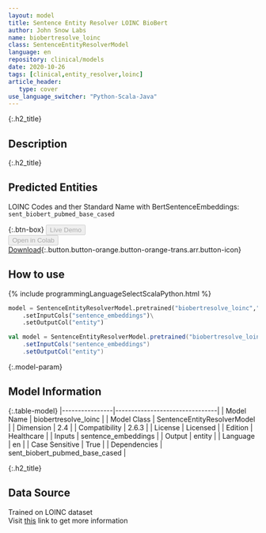 ```yaml
---
layout: model
title: Sentence Entity Resolver LOINC BioBert
author: John Snow Labs
name: biobertresolve_loinc
class: SentenceEntityResolverModel
language: en
repository: clinical/models
date: 2020-10-26
tags: [clinical,entity_resolver,loinc]
article_header:
   type: cover
use_language_switcher: "Python-Scala-Java"
---
```


{:.h2_title}
## Description 


 {:.h2_title}
## Predicted Entities
LOINC Codes and ther Standard Name with BertSentenceEmbeddings: `sent_biobert_pubmed_base_cased` 

{:.btn-box}
<button class="button button-orange" disabled>Live Demo</button><br/><button class="button button-orange" disabled>Open in Colab</button><br/>[Download](https://s3.amazonaws.com/auxdata.johnsnowlabs.com/clinical/models/biobertresolve_loinc_en_2.6.3_2.4_1603677434936.zip){:.button.button-orange.button-orange-trans.arr.button-icon}<br/>

## How to use 
<div class="tabs-box" markdown="1">

{% include programmingLanguageSelectScalaPython.html %}

```python
model = SentenceEntityResolverModel.pretrained("biobertresolve_loinc","en","clinical/models")\
	.setInputCols("sentence_embeddings")\
	.setOutputCol("entity")
```

```scala
val model = SentenceEntityResolverModel.pretrained("biobertresolve_loinc","en","clinical/models")
	.setInputCols("sentence_embeddings")
	.setOutputCol("entity")
```
</div>



{:.model-param}
## Model Information
{:.table-model}
|----------------|--------------------------------|
| Model Name     | biobertresolve_loinc           |
| Model Class    | SentenceEntityResolverModel    |
| Dimension      | 2.4                            |
| Compatibility  | 2.6.3                          |
| License        | Licensed                       |
| Edition        | Healthcare                     |
| Inputs         | sentence_embeddings            |
| Output         | entity                         |
| Language       | en                             |
| Case Sensitive | True                           |
| Dependencies   | sent_biobert_pubmed_base_cased |




{:.h2_title}
## Data Source
Trained on LOINC dataset  
Visit [this](https://loinc.org/) link to get more information

